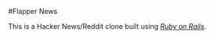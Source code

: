 #Flapper News

This is a Hacker News/Reddit clone built using [*Ruby on Rails*](http://rubyonrails.org/).
